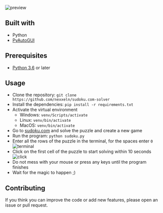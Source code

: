 ![preview](https://github.com/nexxeln/sudoku.com-solver/blob/main/images/sudoku_solver.gif?raw=true)

## Built with

- Python
- [PyAutoGUI](https://github.com/asweigart/pyautogui)

## Prerequisites

- [Python 3.6](https://python.org) or later

## Usage

- Clone the repository: `git clone https://github.com/nexxeln/sudoku.com-solver`
- Install the dependencies: `pip install -r requirements.txt`
- Activate the virtual environment <br />
  - Windows: `venv/Scripts/activate`
  - Linux: `venv/bin/activate`
  - MacOS: `venv/bin/activate`
- Go to [sudoku.com](https://sudoku.com) and solve the puzzle and create a new game
- Run the program: `python sudoku.py`
- Enter all the rows of the puzzle in the terminal, for the spaces enter `0` <br />
  ![terminal](https://github.com/nexxeln/sudoku.com-solver/blob/main/images/sudoku_input.png?raw=true)
- Click on the first cell of the puzzle to start solving within 10 seconds
  ![click](https://github.com/nexxeln/sudoku.com-solver/blob/main/images/sudoku_click.png?raw=true)
- Do not mess with your mouse or press any keys until the program finishes
- Wait for the magic to happen ;)

## Contributing

If you think you can improve the code or add new features, please open an issue or pull request.
